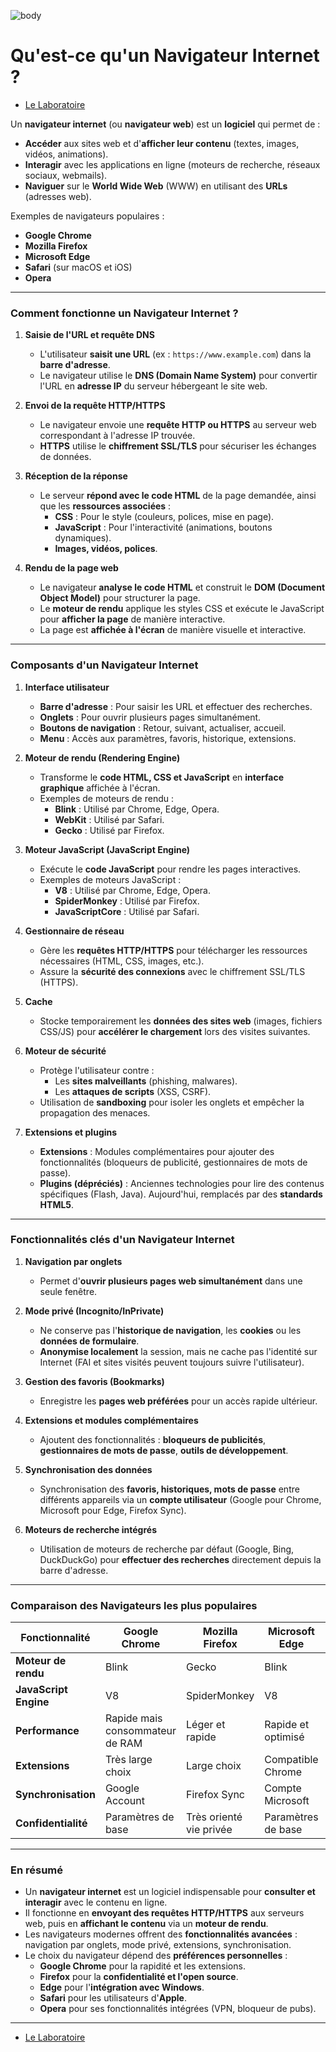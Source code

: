 ![body](https://banzaihobby.com/cdn/shop/files/Aoshima_Initial_D_Takumi_Fujiwara_AE86_Trueno_Project_D_Specification_-_BanzaiHobby-254450.jpg?v=1717061182&width=1100)

# **Qu'est-ce qu'un Navigateur Internet ?** 

- [Le Laboratoire](/Docs.md)

Un **navigateur internet** (ou **navigateur web**) est un **logiciel** qui permet de :  
- **Accéder** aux sites web et d'**afficher leur contenu** (textes, images, vidéos, animations).  
- **Interagir** avec les applications en ligne (moteurs de recherche, réseaux sociaux, webmails).  
- **Naviguer** sur le **World Wide Web** (WWW) en utilisant des **URLs** (adresses web).  

Exemples de navigateurs populaires :  
- **Google Chrome**  
- **Mozilla Firefox**  
- **Microsoft Edge**  
- **Safari** (sur macOS et iOS)  
- **Opera**  

---

### **Comment fonctionne un Navigateur Internet ?**  

1. **Saisie de l'URL et requête DNS**  
   - L'utilisateur **saisit une URL** (ex : `https://www.example.com`) dans la **barre d'adresse**.  
   - Le navigateur utilise le **DNS (Domain Name System)** pour convertir l'URL en **adresse IP** du serveur hébergeant le site web.  

2. **Envoi de la requête HTTP/HTTPS**  
   - Le navigateur envoie une **requête HTTP ou HTTPS** au serveur web correspondant à l'adresse IP trouvée.  
   - **HTTPS** utilise le **chiffrement SSL/TLS** pour sécuriser les échanges de données.  

3. **Réception de la réponse**  
   - Le serveur **répond avec le code HTML** de la page demandée, ainsi que les **ressources associées** :  
     - **CSS** : Pour le style (couleurs, polices, mise en page).  
     - **JavaScript** : Pour l'interactivité (animations, boutons dynamiques).  
     - **Images, vidéos, polices**.  

4. **Rendu de la page web**  
   - Le navigateur **analyse le code HTML** et construit le **DOM (Document Object Model)** pour structurer la page.  
   - Le **moteur de rendu** applique les styles CSS et exécute le JavaScript pour **afficher la page** de manière interactive.  
   - La page est **affichée à l'écran** de manière visuelle et interactive.  

---

### **Composants d'un Navigateur Internet**  

1. **Interface utilisateur**  
   - **Barre d'adresse** : Pour saisir les URL et effectuer des recherches.  
   - **Onglets** : Pour ouvrir plusieurs pages simultanément.  
   - **Boutons de navigation** : Retour, suivant, actualiser, accueil.  
   - **Menu** : Accès aux paramètres, favoris, historique, extensions.  

2. **Moteur de rendu (Rendering Engine)**  
   - Transforme le **code HTML, CSS et JavaScript** en **interface graphique** affichée à l'écran.  
   - Exemples de moteurs de rendu :  
     - **Blink** : Utilisé par Chrome, Edge, Opera.  
     - **WebKit** : Utilisé par Safari.  
     - **Gecko** : Utilisé par Firefox.  

3. **Moteur JavaScript (JavaScript Engine)**  
   - Exécute le **code JavaScript** pour rendre les pages interactives.  
   - Exemples de moteurs JavaScript :  
     - **V8** : Utilisé par Chrome, Edge, Opera.  
     - **SpiderMonkey** : Utilisé par Firefox.  
     - **JavaScriptCore** : Utilisé par Safari.  

4. **Gestionnaire de réseau**  
   - Gère les **requêtes HTTP/HTTPS** pour télécharger les ressources nécessaires (HTML, CSS, images, etc.).  
   - Assure la **sécurité des connexions** avec le chiffrement SSL/TLS (HTTPS).  

5. **Cache**  
   - Stocke temporairement les **données des sites web** (images, fichiers CSS/JS) pour **accélérer le chargement** lors des visites suivantes.  

6. **Moteur de sécurité**  
   - Protège l'utilisateur contre :  
     - Les **sites malveillants** (phishing, malwares).  
     - Les **attaques de scripts** (XSS, CSRF).  
   - Utilisation de **sandboxing** pour isoler les onglets et empêcher la propagation des menaces.  

7. **Extensions et plugins**  
   - **Extensions** : Modules complémentaires pour ajouter des fonctionnalités (bloqueurs de publicité, gestionnaires de mots de passe).  
   - **Plugins (dépréciés)** : Anciennes technologies pour lire des contenus spécifiques (Flash, Java). Aujourd'hui, remplacés par des **standards HTML5**.  

---

### **Fonctionnalités clés d'un Navigateur Internet**  

1. **Navigation par onglets**  
   - Permet d'**ouvrir plusieurs pages web simultanément** dans une seule fenêtre.  

2. **Mode privé (Incognito/InPrivate)**  
   - Ne conserve pas l'**historique de navigation**, les **cookies** ou les **données de formulaire**.  
   - **Anonymise localement** la session, mais ne cache pas l'identité sur Internet (FAI et sites visités peuvent toujours suivre l'utilisateur).  

3. **Gestion des favoris (Bookmarks)**  
   - Enregistre les **pages web préférées** pour un accès rapide ultérieur.  

4. **Extensions et modules complémentaires**  
   - Ajoutent des fonctionnalités : **bloqueurs de publicités**, **gestionnaires de mots de passe**, **outils de développement**.  

5. **Synchronisation des données**  
   - Synchronisation des **favoris, historiques, mots de passe** entre différents appareils via un **compte utilisateur** (Google pour Chrome, Microsoft pour Edge, Firefox Sync).  

6. **Moteurs de recherche intégrés**  
   - Utilisation de moteurs de recherche par défaut (Google, Bing, DuckDuckGo) pour **effectuer des recherches** directement depuis la barre d'adresse.  

---

### **Comparaison des Navigateurs les plus populaires**  

| **Fonctionnalité**    | **Google Chrome**     | **Mozilla Firefox**     | **Microsoft Edge**      | **Safari**              | **Opera**               |
|-----------------------|-----------------------|--------------------------|--------------------------|--------------------------|--------------------------|
| **Moteur de rendu**   | Blink                  | Gecko                    | Blink                    | WebKit                   | Blink                    |
| **JavaScript Engine** | V8                     | SpiderMonkey              | V8                       | JavaScriptCore            | V8                       |
| **Performance**       | Rapide mais consommateur de RAM | Léger et rapide        | Rapide et optimisé       | Rapide sur macOS/iOS     | Rapide et léger           |
| **Extensions**        | Très large choix        | Large choix               | Compatible Chrome         | Limité à Safari App Store | Compatible Chrome         |
| **Synchronisation**   | Google Account          | Firefox Sync              | Compte Microsoft          | Compte iCloud             | Compte Opera              |
| **Confidentialité**   | Paramètres de base      | Très orienté vie privée   | Paramètres de base        | Bonne protection          | VPN intégré               |

---

### **En résumé**  
- Un **navigateur internet** est un logiciel indispensable pour **consulter et interagir** avec le contenu en ligne.  
- Il fonctionne en **envoyant des requêtes HTTP/HTTPS** aux serveurs web, puis en **affichant le contenu** via un **moteur de rendu**.  
- Les navigateurs modernes offrent des **fonctionnalités avancées** : navigation par onglets, mode privé, extensions, synchronisation.  
- Le choix du navigateur dépend des **préférences personnelles** :  
  - **Google Chrome** pour la rapidité et les extensions.  
  - **Firefox** pour la **confidentialité et l'open source**.  
  - **Edge** pour l'**intégration avec Windows**.  
  - **Safari** pour les utilisateurs d'**Apple**.  
  - **Opera** pour ses fonctionnalités intégrées (VPN, bloqueur de pubs).

---
- [Le Laboratoire](/Docs.md)
